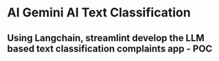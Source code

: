 # AI Gemini AI Text Classification

## Using Langchain, streamlint develop the LLM  based text classification complaints app - POC
